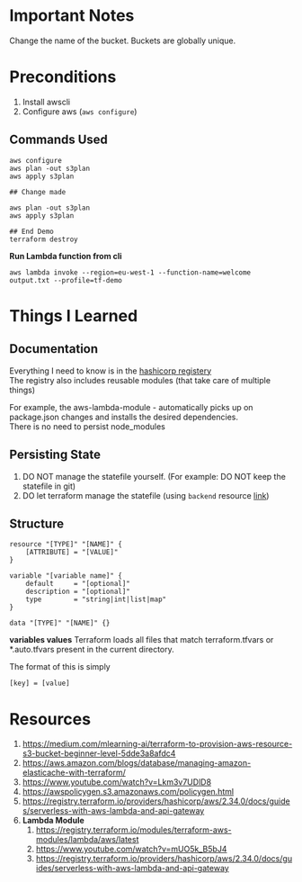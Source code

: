 # Important Notes

Change the name of the bucket. Buckets are globally unique.

# Preconditions

1. Install awscli
2. Configure aws (`aws configure`)

## Commands Used

```
aws configure
aws plan -out s3plan
aws apply s3plan

## Change made

aws plan -out s3plan
aws apply s3plan

## End Demo
terraform destroy

```

**Run Lambda function from cli**
```
aws lambda invoke --region=eu-west-1 --function-name=welcome output.txt --profile=tf-demo
```

# Things I Learned

## Documentation

Everything I need to know is in the [hashicorp registery](https://registry.terraform.io/)   
The registry also includes reusable modules (that take care of multiple things) 

For example, the aws-lambda-module - automatically picks up on package.json changes and installs the desired dependencies.   
There is no need to persist node_modules

## Persisting State

1. DO NOT manage the statefile yourself. (For example: DO NOT keep the statefile in git)
2. DO let terraform manage the statefile (using `backend` resource [link](https://developer.hashicorp.com/terraform/language/settings/backends/configuration))

## Structure

```
resource "[TYPE]" "[NAME]" {
    [ATTRIBUTE] = "[VALUE]"
}
```


```
variable "[variable name]" {
    default     = "[optional]"
    description = "[optional]"
    type        = "string|int|list|map"
}
```

```
data "[TYPE]" "[NAME]" {}
```


**variables values**
Terraform loads all files that match terraform.tfvars or *.auto.tfvars present in the current directory.

The format of this is simply

```
[key] = [value]
```

# Resources

1. https://medium.com/mlearning-ai/terraform-to-provision-aws-resource-s3-bucket-beginner-level-5dde3a8afdc4
1. https://aws.amazon.com/blogs/database/managing-amazon-elasticache-with-terraform/ 
1. https://www.youtube.com/watch?v=Lkm3v7UDlD8
1. https://awspolicygen.s3.amazonaws.com/policygen.html
1. https://registry.terraform.io/providers/hashicorp/aws/2.34.0/docs/guides/serverless-with-aws-lambda-and-api-gateway
1. **Lambda Module**
    1. https://registry.terraform.io/modules/terraform-aws-modules/lambda/aws/latest
    1. https://www.youtube.com/watch?v=mUO5k_B5bJ4
    1. https://registry.terraform.io/providers/hashicorp/aws/2.34.0/docs/guides/serverless-with-aws-lambda-and-api-gateway